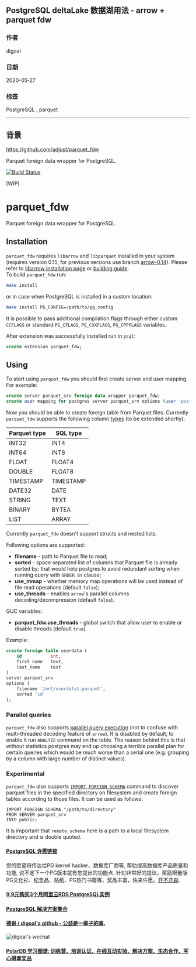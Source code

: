 ## PostgreSQL deltaLake 数据湖用法 - arrow + parquet fdw     
        
### 作者        
digoal        
        
### 日期        
2020-05-27        
        
### 标签        
PostgreSQL , parquet   
        
----        
        
## 背景        
https://github.com/adjust/parquet_fdw  
  
Parquet foreign data wrapper for PostgreSQL.  
  
[![Build Status](https://travis-ci.org/adjust/parquet_fdw.svg?branch=master)](https://travis-ci.org/adjust/parquet_fdw)  
  
[WIP]  
  
# parquet_fdw  
  
Parquet foreign data wrapper for PostgreSQL.  
  
## Installation  
  
`parquet_fdw` requires `libarrow` and `libparquet` installed in your system (requires version 0.15, for previous versions use branch [arrow-0.14](https://github.com/adjust/parquet_fdw/tree/arrow-0.14)). Please refer to [libarrow installation page](https://arrow.apache.org/install/) or [building guide](https://github.com/apache/arrow/blob/master/cpp/README.md).  
To build `parquet_fdw` run:  
```sh  
make install  
```  
or in case when PostgreSQL is installed in a custom location:  
```sh  
make install PG_CONFIG=/path/to/pg_config  
```  
It is possible to pass additional compilation flags through either custom  
`CCFLAGS` or standard `PG_CFLAGS`, `PG_CXXFLAGS`, `PG_CPPFLAGS` variables.  
  
After extension was successfully installed run in `psql`:  
```sql  
create extension parquet_fdw;  
```  
  
## Using  
To start using `parquet_fdw` you should first create server and user mapping. For example:  
```sql  
create server parquet_srv foreign data wrapper parquet_fdw;  
create user mapping for postgres server parquet_srv options (user 'postgres');  
```  
Now you should be able to create foreign table from Parquet files. Currently `parquet_fdw` supports the following column [types](https://github.com/apache/arrow/blob/master/cpp/src/arrow/type.h) (to be extended shortly):  
  
| Parquet type |  SQL type |  
|--------------|-----------|  
|        INT32 |      INT4 |  
|        INT64 |      INT8 |  
|        FLOAT |    FLOAT4 |  
|       DOUBLE |    FLOAT8 |  
|    TIMESTAMP | TIMESTAMP |  
|       DATE32 |      DATE |  
|       STRING |      TEXT |  
|       BINARY |     BYTEA |  
|         LIST |     ARRAY |  
  
Currently `parquet_fdw` doesn't support structs and nested lists.  
  
Following options are supported:  
* **filename** - path to Parquet file to read;  
* **sorted** - space separated list of columns that Parquet file is already sorted by; that would help postgres to avoid redundant sorting when running query with `ORDER BY` clause;  
* **use_mmap** - whether memory map operations will be used instead of file read operations (default `false`);  
* **use_threads** - enables `arrow`'s parallel columns decoding/decompression (default `false`).  
  
GUC variables:  
* **parquet_fdw.use_threads** - global switch that allow user to enable or disable threads (default `true`).  
  
Example:  
```sql  
create foreign table userdata (  
    id           int,  
    first_name   text,  
    last_name    text  
)  
server parquet_srv  
options (  
    filename '/mnt/userdata1.parquet',  
    sorted 'id'  
);  
```  
  
### Parallel queries  
`parquet_fdw` also supports [parallel query execution](https://www.postgresql.org/docs/current/parallel-query.html) (not to confuse with multi-threaded decoding feature of `arrow`). It is disabled by default; to enable it run `ANALYZE` command on the table. The reason behind this is that without statistics postgres may end up choosing a terrible parallel plan for certain queries which would be much worse than a serial one (e.g. grouping by a column with large number of distinct values).  
  
### Experimental  
  
`parquet_fdw` also supports [`IMPORT FOREIGN SCHEMA`](https://www.postgresql.org/docs/current/sql-importforeignschema.html) command to discover parquet files in the specified directory on filesystem and create foreign tables according to those files. It can be used as follows:  
  
```  
IMPORT FOREIGN SCHEMA "/path/to/directory"  
FROM SERVER parquet_srv  
INTO public;  
```  
  
It is important that `remote_schema` here is a path to a local filesystem directory and is double quoted.  
    
  
  
  
  
  
  
  
  
  
  
  
  
  
  
  
  
  
  
  
  
  
  
  
  
  
  
  
  
  
  
  
  
  
  
  
  
  
  
  
  
  
  
  
  
  
  
  
  
  
  
  
  
  
#### [PostgreSQL 许愿链接](https://github.com/digoal/blog/issues/76 "269ac3d1c492e938c0191101c7238216")
您的愿望将传达给PG kernel hacker、数据库厂商等, 帮助提高数据库产品质量和功能, 说不定下一个PG版本就有您提出的功能点. 针对非常好的提议，奖励限量版PG文化衫、纪念品、贴纸、PG热门书籍等，奖品丰富，快来许愿。[开不开森](https://github.com/digoal/blog/issues/76 "269ac3d1c492e938c0191101c7238216").  
  
  
#### [9.9元购买3个月阿里云RDS PostgreSQL实例](https://www.aliyun.com/database/postgresqlactivity "57258f76c37864c6e6d23383d05714ea")
  
  
#### [PostgreSQL 解决方案集合](https://yq.aliyun.com/topic/118 "40cff096e9ed7122c512b35d8561d9c8")
  
  
#### [德哥 / digoal's github - 公益是一辈子的事.](https://github.com/digoal/blog/blob/master/README.md "22709685feb7cab07d30f30387f0a9ae")
  
  
![digoal's wechat](../pic/digoal_weixin.jpg "f7ad92eeba24523fd47a6e1a0e691b59")
  
  
#### [PolarDB 学习图谱: 训练营、培训认证、在线互动实验、解决方案、生态合作、写心得拿奖品](https://www.aliyun.com/database/openpolardb/activity "8642f60e04ed0c814bf9cb9677976bd4")
  
